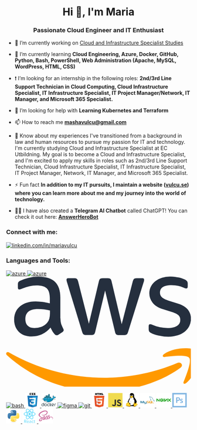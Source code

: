 <h1 align="center">Hi 👋, I'm Maria</h1>
<h3 align="center">Passionate Cloud Engineer and IT Enthusiast</h3>

- 🔭 I’m currently working on [Cloud and Infrastructure Specialist Studies](https://ecutbildning.se/utbildningar/cloud-och-infrastrukturspecialist/)

- 🌱 I’m currently learning **Cloud Engineering, Azure, Docker, GitHub, Python, Bash, PowerShell, Web Administration (Apache, MySQL, WordPress, HTML, CSS)**

- ❗ I’m looking for an internship in the following roles: **2nd/3rd Line Support Technician in Cloud Computing, Cloud Infrastructure Specialist, IT Infrastructure Specialist, IT Project Manager/Network, IT Manager, and Microsoft 365 Specialist.**

- 🤝 I’m looking for help with **Learning Kubernetes and Terraform**

- 📫 How to reach me **mashavulcu@gmail.com**

- 📄 Know about my experiences I've transitioned from a background in law and human resources to pursue my passion for IT and technology. I'm currently studying Cloud and Infrastructure Specialist at EC Utbildning. My goal is to become a Cloud and Infrastructure Specialist, and I'm excited to apply my skills in roles such as 2nd/3rd Line Support Technician, Cloud Infrastructure Specialist, IT Infrastructure Specialist, IT Project Manager, Network, IT Manager, and Microsoft 365 Specialist.

- ⚡ Fun fact **In addition to my IT pursuits, I maintain a website ([vulcu.se](https://vulcu.se)) where you can learn more about me and my journey into the world of technology.**
- 🤖🧠 I have also created a **Telegram AI Chatbot** called ChatGPT! You can check it out here: **[AnswerHeroBot](https://t.me/AnswerHeroBot)**

<h3 align="left">Connect with me:</h3>
<p align="left">
<a href="https://linkedin.com/in/linkedin.com/in/maria-v-828a892a" target="blank"><img align="center" src="https://raw.githubusercontent.com/rahuldkjain/github-profile-readme-generator/master/src/images/icons/Social/linked-in-alt.svg" alt="linkedin.com/in/mariavulcu" height="30" width="40" /></a>
</p>

<h3 align="left">Languages and Tools:</h3>


<p align="left"> 
<a href="https://azure.microsoft.com/en-in/" target="_blank" rel="noreferrer"> <img src="https://www.vectorlogo.zone/logos/microsoft_azure/microsoft_azure-icon.svg" alt="azure" width="40" height="40"/> </a> 
<a href="https://cloud.google.com/?hl=en/" target="_blank" rel="noreferrer"> <img src="https://iconscout.com/icons/aws" alt="azure" width="40" height="40"/> </a> 
<svg xmlns="http://www.w3.org/2000/svg" width="525.999" height="314.545" id="aws"><path fill="#252f3e" d="M148.232 114.237a52.931 52.931 0 0 0 1.924 15.57 93.64 93.64 0 0 0 5.6 12.6 7.61 7.61 0 0 1 1.225 4.024c0 1.749-1.05 3.5-3.324 5.248l-11.021 7.348a8.388 8.388 0 0 1-4.548 1.574 8.05 8.05 0 0 1-5.248-2.449 54.121 54.121 0 0 1-6.3-8.222c-1.749-2.974-3.5-6.3-5.423-10.322q-20.468 24.138-51.434 24.138c-14.7 0-26.416-4.2-34.988-12.6s-12.946-19.59-12.946-33.585c0-14.87 5.248-26.941 15.92-36.038s24.841-13.646 42.86-13.646a138.511 138.511 0 0 1 18.544 1.4c6.473.875 13.121 2.274 20.118 3.849V60.355c0-13.3-2.8-22.567-8.222-27.991-5.6-5.423-15.045-8.047-28.516-8.047a79.6 79.6 0 0 0-18.894 2.274 139.4 139.4 0 0 0-18.894 5.948 50.2 50.2 0 0 1-6.123 2.274 10.73 10.73 0 0 1-2.8.525c-2.449 0-3.674-1.749-3.674-5.423v-8.572c0-2.8.35-4.9 1.225-6.123a13.1 13.1 0 0 1 4.9-3.674 100.716 100.716 0 0 1 22.043-7.872A106.062 106.062 0 0 1 87.527.35c20.822 0 36.038 4.723 45.835 14.17 9.622 9.447 14.52 23.792 14.52 43.036v56.681Zm-71.026 26.591a56.7 56.7 0 0 0 18.019-3.149 38.984 38.984 0 0 0 16.619-11.2 27.768 27.768 0 0 0 5.948-11.2 62.8 62.8 0 0 0 1.749-15.22v-7.34a146.1 146.1 0 0 0-16.092-2.974A131.821 131.821 0 0 0 87.002 88.7c-11.721 0-20.293 2.274-26.066 7s-8.572 11.371-8.572 20.118c0 8.222 2.1 14.345 6.473 18.544 4.2 4.374 10.322 6.473 18.369 6.473Zm140.478 18.894c-3.149 0-5.248-.525-6.648-1.749-1.4-1.05-2.624-3.5-3.674-6.823L166.249 15.92a30.644 30.644 0 0 1-1.574-7c0-2.8 1.4-4.374 4.2-4.374h17.144c3.324 0 5.6.525 6.823 1.749 1.4 1.05 2.449 3.5 3.5 6.823l29.39 115.811 27.29-115.808c.875-3.5 1.924-5.773 3.324-6.823s3.849-1.749 7-1.749h14c3.324 0 5.6.525 7 1.749 1.4 1.05 2.624 3.5 3.324 6.823l27.641 117.211 30.255-117.211c1.05-3.5 2.274-5.773 3.5-6.823 1.4-1.05 3.674-1.749 6.823-1.749h16.27c2.8 0 4.374 1.4 4.374 4.374a17.445 17.445 0 0 1-.35 2.8 24.891 24.891 0 0 1-1.225 4.374l-42.161 135.23q-1.574 5.248-3.674 6.823a11.192 11.192 0 0 1-6.648 1.749h-15.046c-3.324 0-5.6-.525-7-1.749s-2.624-3.5-3.324-7L269.991 38.312l-26.942 112.663c-.875 3.5-1.924 5.773-3.324 7s-3.849 1.749-7 1.749Zm224.8 4.723a115.767 115.767 0 0 1-26.941-3.149c-8.747-2.1-15.57-4.374-20.118-7-2.8-1.574-4.723-3.324-5.423-4.9a12.349 12.349 0 0 1-1.05-4.9v-8.916c0-3.674 1.4-5.423 4.024-5.423a9.906 9.906 0 0 1 3.149.525c1.05.35 2.624 1.05 4.374 1.749a95.157 95.157 0 0 0 19.244 6.123 105.06 105.06 0 0 0 20.818 2.1c11.021 0 19.594-1.924 25.542-5.773a18.839 18.839 0 0 0 9.1-16.619 17.037 17.037 0 0 0-4.723-12.246c-3.149-3.324-9.1-6.3-17.669-9.1l-25.372-7.871c-12.771-4.023-22.218-9.971-27.99-17.845a41.68 41.68 0 0 1-8.747-25.367 38.934 38.934 0 0 1 4.723-19.419 44.982 44.982 0 0 1 12.6-14.345 55.525 55.525 0 0 1 18.194-9.1A76.248 76.248 0 0 1 448.257 0a87.822 87.822 0 0 1 11.721.7c4.024.525 7.7 1.225 11.371 1.924 3.5.875 6.823 1.749 9.972 2.8a38.181 38.181 0 0 1 7.348 3.149 15.128 15.128 0 0 1 5.248 4.374 9.428 9.428 0 0 1 1.574 5.773v8.222c0 3.674-1.4 5.6-4.024 5.6-1.4 0-3.674-.7-6.648-2.1q-14.958-6.823-33.589-6.823c-9.972 0-17.844 1.574-23.267 4.9s-8.222 8.4-8.222 15.57a16.52 16.52 0 0 0 5.248 12.421c3.5 3.324 9.972 6.648 19.244 9.622L469.075 74c12.6 4.024 21.693 9.622 27.116 16.794a39.587 39.587 0 0 1 8.047 24.492 44.973 44.973 0 0 1-4.548 20.293 47.049 47.049 0 0 1-12.771 15.395 56.392 56.392 0 0 1-19.419 9.8 83.188 83.188 0 0 1-25.017 3.674Z" data-name="Path 53"></path><path fill="#f90" d="M475.548 249.464c-57.556 42.511-141.178 65.078-213.079 65.078-100.767.004-191.562-37.259-260.137-99.188-5.423-4.9-.525-11.546 5.948-7.7 74.175 43.036 165.67 69.1 260.313 69.1 63.854 0 134.005-13.3 198.559-40.587 9.622-4.374 17.844 6.3 8.4 13.3Z" data-name="Path 54"></path><path fill="#f90" d="M499.515 222.176c-7.348-9.447-48.634-4.548-67.353-2.274-5.6.7-6.473-4.2-1.4-7.872 32.889-23.092 86.946-16.445 93.244-8.747 6.3 7.872-1.749 61.929-32.539 87.821-4.723 4.024-9.272 1.924-7.173-3.324 6.999-17.32 22.569-56.332 15.221-65.604Z" data-name="Path 55"></path></svg>


<a href="https://www.gnu.org/software/bash/" target="_blank" rel="noreferrer"> <img src="https://www.vectorlogo.zone/logos/gnu_bash/gnu_bash-icon.svg" alt="bash" width="40" height="40"/> </a> <a href="https://www.w3schools.com/css/" target="_blank" rel="noreferrer"> <img src="https://raw.githubusercontent.com/devicons/devicon/master/icons/css3/css3-original-wordmark.svg" alt="css3" width="40" height="40"/> </a> <a href="https://www.docker.com/" target="_blank" rel="noreferrer"> <img src="https://raw.githubusercontent.com/devicons/devicon/master/icons/docker/docker-original-wordmark.svg" alt="docker" width="40" height="40"/> </a> <a href="https://www.figma.com/" target="_blank" rel="noreferrer"> <img src="https://www.vectorlogo.zone/logos/figma/figma-icon.svg" alt="figma" width="40" height="40"/> </a> <a href="https://git-scm.com/" target="_blank" rel="noreferrer"> <img src="https://www.vectorlogo.zone/logos/git-scm/git-scm-icon.svg" alt="git" width="40" height="40"/> </a> <a href="https://www.w3.org/html/" target="_blank" rel="noreferrer"> <img src="https://raw.githubusercontent.com/devicons/devicon/master/icons/html5/html5-original-wordmark.svg" alt="html5" width="40" height="40"/> </a> <a href="https://developer.mozilla.org/en-US/docs/Web/JavaScript" target="_blank" rel="noreferrer"> <img src="https://raw.githubusercontent.com/devicons/devicon/master/icons/javascript/javascript-original.svg" alt="javascript" width="40" height="40"/> </a> <a href="https://www.linux.org/" target="_blank" rel="noreferrer"> <img src="https://raw.githubusercontent.com/devicons/devicon/master/icons/linux/linux-original.svg" alt="linux" width="40" height="40"/> </a> <a href="https://www.mysql.com/" target="_blank" rel="noreferrer"> <img src="https://raw.githubusercontent.com/devicons/devicon/master/icons/mysql/mysql-original-wordmark.svg" alt="mysql" width="40" height="40"/> </a> <a href="https://www.nginx.com" target="_blank" rel="noreferrer"> <img src="https://raw.githubusercontent.com/devicons/devicon/master/icons/nginx/nginx-original.svg" alt="nginx" width="40" height="40"/> </a> <a href="https://www.photoshop.com/en" target="_blank" rel="noreferrer"> <img src="https://raw.githubusercontent.com/devicons/devicon/master/icons/photoshop/photoshop-line.svg" alt="photoshop" width="40" height="40"/> </a> <a href="https://www.python.org" target="_blank" rel="noreferrer"> <img src="https://raw.githubusercontent.com/devicons/devicon/master/icons/python/python-original.svg" alt="python" width="40" height="40"/> </a> <a href="https://reactjs.org/" target="_blank" rel="noreferrer"> <img src="https://raw.githubusercontent.com/devicons/devicon/master/icons/react/react-original-wordmark.svg" alt="react" width="40" height="40"/> </a> <a href="https://sass-lang.com" target="_blank" rel="noreferrer"> <img src="https://raw.githubusercontent.com/devicons/devicon/master/icons/sass/sass-original.svg" alt="sass" width="40" height="40"/> </a> </p>
